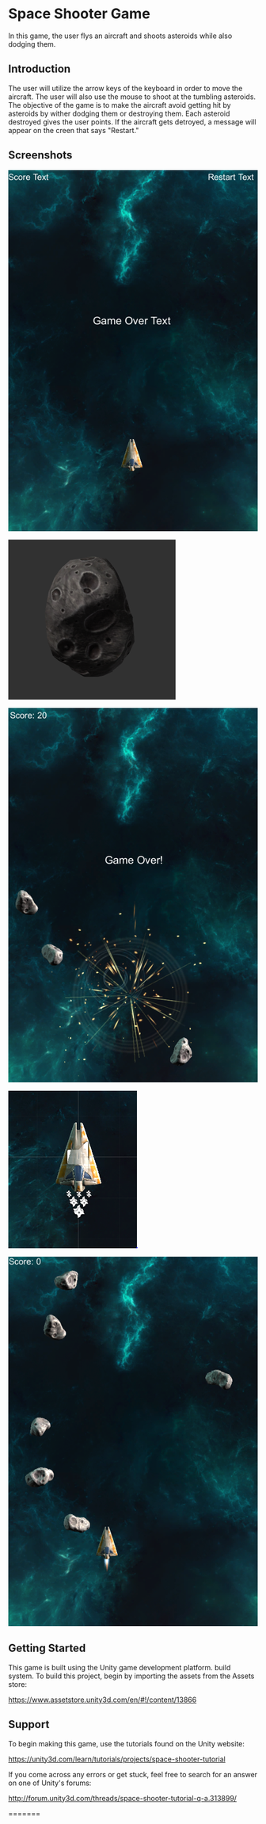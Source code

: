 Space Shooter Game
===================================

In this game, the user flys an aircraft and shoots asteroids while also dodging them.

Introduction
------------

The user will utilize the arrow keys of the keyboard in order to move the aircraft. The user will also use the mouse to shoot at the tumbling asteroids. The objective of the game is to make the aircraft avoid getting hit by asteroids by wither dodging them or destroying them. Each asteroid destroyed gives the user points. If the aircraft gets detroyed, a message will appear on the creen that says "Restart."

Screenshots
-------------

![Alt  text](https://github.com/goldenpromise/spaceshooter-/blob/master/shots/Capture.PNG "Game Environment")
<br>

![Alt  text](https://github.com/goldenpromise/spaceshooter-/blob/master/shots/Capture2.PNG "Top View of the Game Environment")
<br>

![Alt  text](https://github.com/goldenpromise/spaceshooter-/blob/master/shots/Capture3.PNG "The Ball")
<br>

![Alt  text](https://github.com/goldenpromise/spaceshooter-/blob/master/shots/Captures.PNG "The Collectable Object")
<br>

![Alt  text](https://github.com/goldenpromise/spaceshooter-/blob/master/shots/Capturez.PNG "The Collectable Object")
<br>

Getting Started
---------------

This game is built using the Unity game development platform. build system. To build this project, begin by importing the assets from the Assets store:

https://www.assetstore.unity3d.com/en/#!/content/13866

Support
-------

To begin making this game, use the tutorials found on the Unity website:

https://unity3d.com/learn/tutorials/projects/space-shooter-tutorial

If you come across any errors or get stuck, feel free to search for an answer on one of Unity's forums:

http://forum.unity3d.com/threads/space-shooter-tutorial-q-a.313899/

=======


